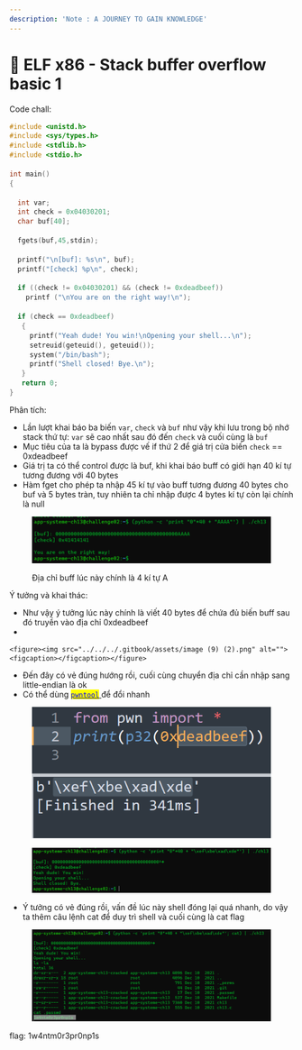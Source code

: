 ```yaml
---
description: 'Note : A JOURNEY TO GAIN KNOWLEDGE'
---
```


# 🐰 ELF x86 - Stack buffer overflow basic 1

Code chall:

```c
#include <unistd.h>
#include <sys/types.h>
#include <stdlib.h>
#include <stdio.h>
 
int main()
{
 
  int var;
  int check = 0x04030201;
  char buf[40];
 
  fgets(buf,45,stdin);
 
  printf("\n[buf]: %s\n", buf);
  printf("[check] %p\n", check);
 
  if ((check != 0x04030201) && (check != 0xdeadbeef))
    printf ("\nYou are on the right way!\n");
 
  if (check == 0xdeadbeef)
   {
     printf("Yeah dude! You win!\nOpening your shell...\n");
     setreuid(geteuid(), geteuid());
     system("/bin/bash");
     printf("Shell closed! Bye.\n");
   }
   return 0;
}
```

Phân tích:

* Lần lượt khai báo ba biến `var`, `check` và `buf` như vậy khi lưu trong bộ nhớ stack thứ tự: `var` sẽ cao nhất sau đó đến `check` và cuối cùng là `buf`
* Mục tiêu của ta là bypass được vế if thứ 2 để giá trị cửa biến `check` == 0xdeadbeef
* Giá trị ta có thể control được là buf, khi khai báo buff có giới hạn 40 kí tự tương đương với 40 bytes
* Hàm fget cho phép ta nhập 45 kí tự vào buff tương đương 40 bytes cho buf và 5 bytes tràn, tuy nhiên ta chỉ nhập được 4 bytes kí tự còn lại chính là null

<figure><img src="../../../.gitbook/assets/image (3) (1) (2).png" alt=""><figcaption><p>Địa chỉ buff lúc này chính là 4 kí tự A</p></figcaption></figure>

Ý tưởng và khai thác:

* Như vậy ý tưởng lúc này chính là viết 40 bytes để chứa đủ biến buff sau đó truyền vào địa chỉ 0xdeadbeef
*

    <figure><img src="../../../.gitbook/assets/image (9) (2).png" alt=""><figcaption></figcaption></figure>
* Đến đây có vẻ đúng hướng rồi, cuối cùng chuyển địa chỉ cần nhập sang little-endian là ok
* Có thể dùng [<mark style="color:blue;">`pwntool`</mark> ](https://github.com/Gallopsled/pwntools)để đổi nhanh

<figure><img src="../../../.gitbook/assets/image (21).png" alt=""><figcaption></figcaption></figure>

<figure><img src="../../../.gitbook/assets/image (5) (6).png" alt=""><figcaption></figcaption></figure>

* Ý tưởng có vẻ đúng rồi, vấn đề lúc này shell đóng lại quá nhanh, do vậy ta thêm câu lệnh cat để duy trì shell và cuối cùng là cat flag

<figure><img src="../../../.gitbook/assets/image (4) (2).png" alt=""><figcaption></figcaption></figure>

flag: 1w4ntm0r3pr0np1s
